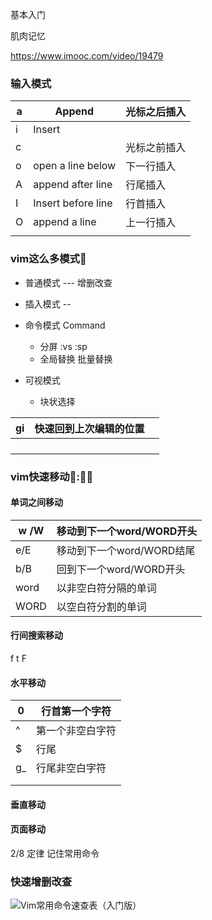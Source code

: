 基本入门

肌肉记忆

https://www.imooc.com/video/19479

### 输入模式

| a    | Append             | 光标之后插入 |
| ---- | ------------------ | ------------ |
| i    | Insert             |              |
| c    |                    | 光标之前插入 |
| o    | open a line below  | 下一行插入   |
| A    | append after line  | 行尾插入     |
| I    | Insert before line | 行首插入     |
| O    | append a line      | 上一行插入   |
|      |                    |              |



### vim这么多模式:thinking:

- 普通模式   --- 增删改查
- 插入模式  -- 
- 命令模式  Command
  - 分屏  :vs  :sp
  - 全局替换   批量替换

- 可视模式
  - 块状选择

| gi   | 快速回到上次编辑的位置 |      |
| ---- | ---------------------- | ---- |
|      |                        |      |
|      |                        |      |
|      |                        |      |
|      |                        |      |

### vim快速移动:rocket::**:rocket::rocket:**

#### 单词之间移动

| w  /W | 移动到下一个word/WORD开头 |
| ----- | ------------------------- |
| e/E   | 移动到下一个word/WORD结尾 |
| b/B   | 回到下一个word/WORD开头   |
| word  | 以非空白符分隔的单词      |
| WORD  | 以空白符分割的单词        |

#### 行间搜索移动

f t F 

#### 水平移动

| 0    | 行首第一个字符   |
| ---- | ---------------- |
| ^    | 第一个非空白字符 |
| $    | 行尾             |
| g_   | 行尾非空白字符   |
|      |                  |
|      |                  |

#### 垂直移动

#### 页面移动

2/8 定律  记住常用命令

### 快速增删改查

![Vim常用命令速查表（入门版）](https://pic4.zhimg.com/v2-acc327dfe0d5328c1ad102179c70b641_1440w.jpg?source=172ae18b)

​				 						 						 		